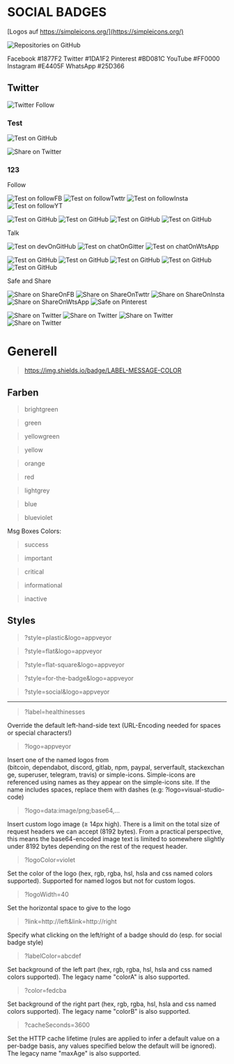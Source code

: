 # SOCIAL BADGES

[Logos auf https://simpleicons.org/](https://simpleicons.org/)

![Repositories on GitHub](https://img.shields.io/badge/Repositories-on%20GitHub-blue?style=social&logo=GitHub)

Facebook  #1877F2
Twitter   #1DA1F2
Pinterest #BD081C
YouTube   #FF0000
Instagram #E4405F
WhatsApp  #25D366





## Twitter 
![Twitter Follow](https://img.shields.io/twitter/follow/w8bot?label=FOLLOWTWT&?&color=blue)



### Test

![Test on GitHub](https://shields.io/badge/Hello-World-red?&style=plastic&logo=GitHub&colorA=blueviolet&colorB=success)

![Share on Twitter](https://img.shields.io/twitter/url?label=SHAREONTWT&url=https://example.com/phpself.php)


### 123

Follow

![Test on followFB](https://shields.io/badge/Hello-World-red?&style=plastic&logo=Facebook&logoColor=1877F2&colorA=eeeeee&colorB=1877F2)
![Test on followTwttr](https://shields.io/badge/Hello-World-red?&style=plastic&logo=GitHub&logoColor=123456&colorA=blueviolet&colorB=success)
![Test on followInsta](https://shields.io/badge/Hello-World-red?&style=plastic&logo=GitHub&logoColor=123456&colorA=blueviolet&colorB=success)
![Test on followYT](https://shields.io/badge/Hello-World-red?&style=plastic&logo=GitHub&logoColor=123456&colorA=blueviolet&colorB=success)

![Test on GitHub](https://shields.io/badge/Hello-World-red?&style=plastic&logo=GitHub&logoColor=123456&colorA=blueviolet&colorB=success)
![Test on GitHub](https://shields.io/badge/Hello-World-red?&style=plastic&logo=GitHub&logoColor=123456&colorA=blueviolet&colorB=success)
![Test on GitHub](https://shields.io/badge/Hello-World-red?&style=plastic&logo=GitHub&logoColor=123456&colorA=blueviolet&colorB=success)
![Test on GitHub](https://shields.io/badge/Hello-World-red?&style=plastic&logo=GitHub&logoColor=123456&colorA=blueviolet&colorB=success)


Talk

![Test on devOnGitHub](https://shields.io/badge/Hello-World-red?&style=plastic&logo=GitHub&logoColor=123456&colorA=blueviolet&colorB=success)
![Test on chatOnGitter](https://shields.io/badge/Hello-World-red?&style=plastic&logo=GitHub&logoColor=123456&colorA=blueviolet&colorB=success)
![Test on chatOnWtsApp](https://shields.io/badge/Hello-World-red?&style=plastic&logo=GitHub&logoColor=123456&colorA=blueviolet&colorB=success)

![Test on GitHub](https://shields.io/badge/Hello-World-red?&style=plastic&logo=GitHub&logoColor=123456&colorA=blueviolet&colorB=success)
![Test on GitHub](https://shields.io/badge/Hello-World-red?&style=plastic&logo=GitHub&logoColor=123456&colorA=blueviolet&colorB=success)
![Test on GitHub](https://shields.io/badge/Hello-World-red?&style=plastic&logo=GitHub&logoColor=123456&colorA=blueviolet&colorB=success)
![Test on GitHub](https://shields.io/badge/Hello-World-red?&style=plastic&logo=GitHub&logoColor=123456&colorA=blueviolet&colorB=success)
![Test on GitHub](https://shields.io/badge/Hello-World-red?&style=plastic&logo=GitHub&logoColor=123456&colorA=blueviolet&colorB=success)


Safe and Share

![Share on ShareOnFB](https://shields.io/badge/Hello-World-red?&style=plastic&logo=Facebook&logoColor=1877F2&colorA=eeeeee&colorB=1877F2)
![Share on ShareOnTwttr](https://shields.io/badge/Hello-World-red?&style=plastic&logo=GitHub&logoColor=123456&colorA=blueviolet&colorB=success)
![Share on ShareOnInsta](https://shields.io/badge/Hello-World-red?&style=plastic&logo=GitHub&logoColor=123456&colorA=blueviolet&colorB=success)
![Share on ShareOnWtsApp](https://shields.io/badge/Hello-World-red?&style=plastic&logo=GitHub&logoColor=123456&colorA=blueviolet&colorB=success)
![Safe on Pinterest](https://shields.io/badge/Hello-World-red?&style=plastic&logo=GitHub&logoColor=123456&colorA=blueviolet&colorB=success)

![Share on Twitter](https://shields.io/badge/Hello-World-red?&style=plastic&logo=GitHub&logoColor=123456&colorA=blueviolet&colorB=success)
![Share on Twitter](https://shields.io/badge/Hello-World-red?&style=plastic&logo=GitHub&logoColor=123456&colorA=blueviolet&colorB=success)
![Share on Twitter](https://shields.io/badge/Hello-World-red?&style=plastic&logo=GitHub&logoColor=123456&colorA=blueviolet&colorB=success)
![Share on Twitter](https://shields.io/badge/Hello-World-red?&style=plastic&logo=GitHub&logoColor=123456&colorA=blueviolet&colorB=success)


















# Generell

> https://img.shields.io/badge/LABEL-MESSAGE-COLOR

## Farben

> brightgreen

> green

> yellowgreen

> yellow

> orange

> red

> lightgrey

> blue

> blueviolet

Msg Boxes Colors:

> success

> important

> critical

> informational

> inactive


## Styles

> ?style=plastic&logo=appveyor

> ?style=flat&logo=appveyor

> ?style=flat-square&logo=appveyor

> ?style=for-the-badge&logo=appveyor

> ?style=social&logo=appveyor


---


> ?label=healthinesses

Override the default left-hand-side text (URL-Encoding needed for spaces or special characters!)


> ?logo=appveyor

Insert one of the named logos from (bitcoin, dependabot, discord, gitlab, npm, paypal, serverfault, stackexchange, superuser, telegram, travis) or simple-icons. Simple-icons are referenced using names as they appear on the simple-icons site. If the name includes spaces, replace them with dashes (e.g: ?logo=visual-studio-code)


> ?logo=data:image/png;base64,…

Insert custom logo image (≥ 14px high). There is a limit on the total size of request headers we can accept (8192 bytes). From a practical perspective, this means the base64-encoded image text is limited to somewhere slightly under 8192 bytes depending on the rest of the request header.


> ?logoColor=violet

Set the color of the logo (hex, rgb, rgba, hsl, hsla and css named colors supported). Supported for named logos but not for custom logos.


> ?logoWidth=40

Set the horizontal space to give to the logo


> ?link=http://left&link=http://right

Specify what clicking on the left/right of a badge should do (esp. for social badge style)


> ?labelColor=abcdef

Set background of the left part (hex, rgb, rgba, hsl, hsla and css named colors supported). The legacy name "colorA" is also supported.


> ?color=fedcba

Set background of the right part (hex, rgb, rgba, hsl, hsla and css named colors supported). The legacy name "colorB" is also supported.


> ?cacheSeconds=3600

Set the HTTP cache lifetime (rules are applied to infer a default value on a per-badge basis, any values specified below the default will be ignored). The legacy name "maxAge" is also supported.


